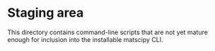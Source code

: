 Staging area
============

This directory contains command-line scripts that are not yet mature enough for inclusion into the installable
matscipy CLI.
